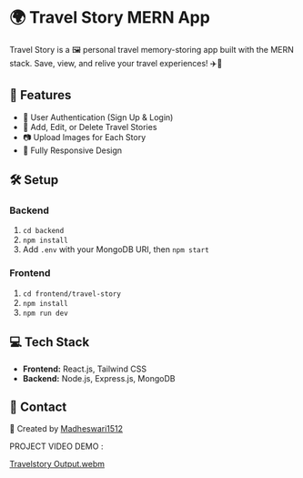 # 🌍 Travel Story MERN App

Travel Story is a 🖼️ personal travel memory-storing app built with the MERN stack. Save, view, and relive your travel experiences! ✈️📸

## 🚀 Features
- 🔐 User Authentication (Sign Up & Login)
- 📝 Add, Edit, or Delete Travel Stories
- 📷 Upload Images for Each Story
- 📱 Fully Responsive Design

## 🛠️ Setup
### Backend
1. `cd backend`  
2. `npm install`  
3. Add `.env` with your MongoDB URI, then `npm start`

### Frontend
1. `cd frontend/travel-story`  
2. `npm install`  
3. `npm run dev`

## 💻 Tech Stack
- **Frontend:** React.js, Tailwind CSS  
- **Backend:** Node.js, Express.js, MongoDB

## 📧 Contact
🌟 Created by [Madheswari1512](https://github.com/Madheswari1512)


PROJECT VIDEO DEMO : 









[Travelstory Output.webm](https://github.com/user-attachments/assets/68f2968a-47f9-4825-97e3-69b8804271ea)
